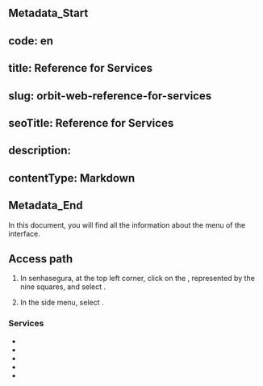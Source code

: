 ## Metadata_Start 
## code: en
## title: Reference for Services 
## slug: orbit-web-reference-for-services 
## seoTitle: Reference for Services 
## description:  
## contentType: Markdown 
## Metadata_End
In this document, you will find all the information about the  menu of the  interface.

## Access path

1. In senhasegura, at the top left corner, click on the , represented by the nine squares, and select .

1. In the side menu, select .

### Services

* 
* 
* 
* 
* 